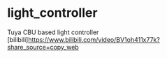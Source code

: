 # light_controller
Tuya CBU based light controller
[bilibili]https://www.bilibili.com/video/BV1oh411x77k?share_source=copy_web

